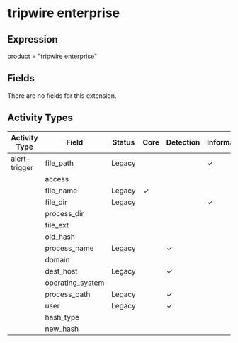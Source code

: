 tripwire enterprise
===================

Expression
----------

product = "tripwire enterprise"

Fields
------

There are no fields for this extension.

Activity Types
--------------

| Activity Type | Field            | Status | Core     | Detection | Informational |
| ------------- | ---------------- | ------ | -------- | --------- | ------------- |
| alert-trigger | file_path        | Legacy |          |           | &#10003;      |
|               | access           |        |          |           |               |
|               | file_name        | Legacy | &#10003; |           |               |
|               | file_dir         | Legacy |          |           | &#10003;      |
|               | process_dir      |        |          |           |               |
|               | file_ext         |        |          |           |               |
|               | old_hash         |        |          |           |               |
|               | process_name     | Legacy |          | &#10003;  |               |
|               | domain           |        |          |           |               |
|               | dest_host        | Legacy |          | &#10003;  |               |
|               | operating_system |        |          |           |               |
|               | process_path     | Legacy |          | &#10003;  |               |
|               | user             | Legacy |          | &#10003;  |               |
|               | hash_type        |        |          |           |               |
|               | new_hash         |        |          |           |               |

